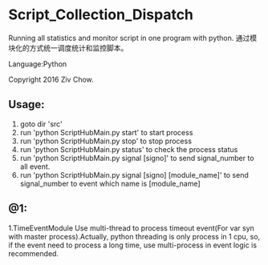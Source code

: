 # Script_Collection_Dispatch
Running all statistics and monitor script in one program with python. 通过模块化的方式统一调度统计和监控脚本。

Language:Python

Copyright 2016 Ziv Chow.

Usage:
------
1. goto dir 'src'
2. run 'python ScriptHubMain.py start' to start process
3. run 'python ScriptHubMain.py stop' to stop process
4. run 'python ScriptHubMain.py status' to check the process status
5. run 'python ScriptHubMain.py signal [signo]' to send signal_number to all event.
6. run 'python ScriptHubMain.py signal [signo] [module_name]' to send signal_number to event which name is [module_name]

@1:
-----
1.TimeEventModule Use multi-thread to process timeout event(For var syn with master process).Actually, python threading is only process in 1 cpu, so, if the event need to process a long time, use multi-process in event logic is recommended.
